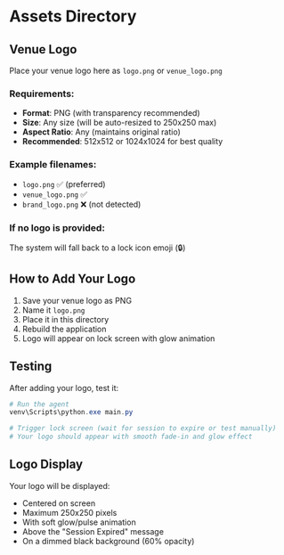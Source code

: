 # Assets Directory

## Venue Logo

Place your venue logo here as `logo.png` or `venue_logo.png`

### Requirements:
- **Format**: PNG (with transparency recommended)
- **Size**: Any size (will be auto-resized to 250x250 max)
- **Aspect Ratio**: Any (maintains original ratio)
- **Recommended**: 512x512 or 1024x1024 for best quality

### Example filenames:
- `logo.png` ✅ (preferred)
- `venue_logo.png` ✅
- `brand_logo.png` ❌ (not detected)

### If no logo is provided:
The system will fall back to a lock icon emoji (🔒)

## How to Add Your Logo

1. Save your venue logo as PNG
2. Name it `logo.png`
3. Place it in this directory
4. Rebuild the application
5. Logo will appear on lock screen with glow animation

## Testing

After adding your logo, test it:

```powershell
# Run the agent
venv\Scripts\python.exe main.py

# Trigger lock screen (wait for session to expire or test manually)
# Your logo should appear with smooth fade-in and glow effect
```

## Logo Display

Your logo will be displayed:
- Centered on screen
- Maximum 250x250 pixels
- With soft glow/pulse animation
- Above the "Session Expired" message
- On a dimmed black background (60% opacity)
